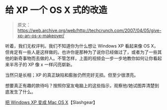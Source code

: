 # 给 XP 一个 OS X 式的改造 

> 原文：<https://web.archive.org/web/http://techcrunch.com/2007/04/05/give-xp-an-os-x-makeover/>

听着，我们无权评判。我们不知道你为什么想让 Windows XP 看起来像 OS X，但肯定有一些人是这样做的。也许你是那种为了说你已经做过了，或者为了一些其他的新奇事物而去做的人。不管怎样，上面的视频会一步一步地教你如何让你看起来半吊子的 XP 像 x 一样闪亮崭新。

当然只是长相；XP 的真正缺陷和膨胀仍然完好无损。但至少很漂亮。

想要真正有趣的款待吗？按照你室友电脑上的这些指示，观察他/她试图弄清楚到底发生了什么。

[把 Windows XP 变成 Mac OS X](https://web.archive.org/web/20221006214401/http://www.slashgear.com/turn-windows-xp-into-mac-osx-054650.php)【Slashgear】